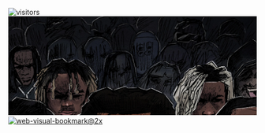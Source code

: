 ![visitors](https://visitor-badge.laobi.icu/badge?page_id=jono-png.jono-png)
![Profile Banner](banner.png)
[![web-visual-bookmark@2x](https://github.com/jono-png/jono-png/assets/159429141/3dbb0b31-6173-4029-a765-230f04aeaf0f)](https://github.com/jono-png/endpoints)
